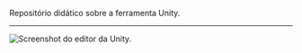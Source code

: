 Repositório didático sobre a ferramenta Unity.

---

![Screenshot do editor da Unity.](https://raw.githubusercontent.com/enricllagostera/AprendendoUnity/master/Imagens/screenshot-editor.png)
